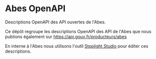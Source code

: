 # Abes OpenAPI

Descriptions OpenAPI des API ouvertes de l'Abes.

Ce dépôt regroupe les descriptions OpenAPI des API de l'Abes que nous publions également sur https://api.gouv.fr/producteurs/abes

En interne à l'Abes nous utilisons l'outil [Stoplight Studio](https://stoplight.io/studio/) pour éditer ces descriptions.
